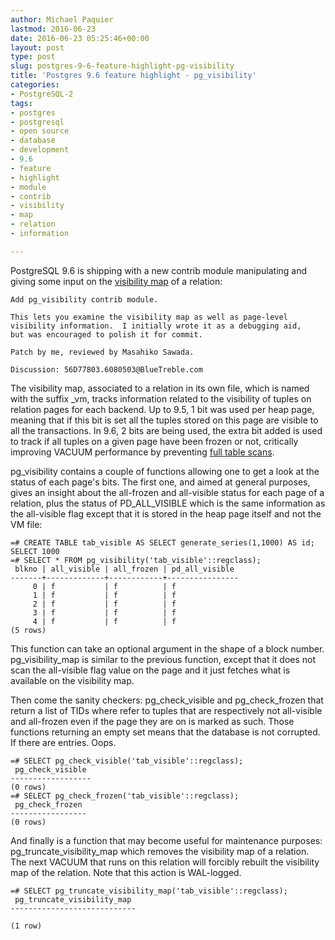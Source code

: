 ```yaml
---
author: Michael Paquier
lastmod: 2016-06-23
date: 2016-06-23 05:25:46+00:00
layout: post
type: post
slug: postgres-9-6-feature-highlight-pg-visibility
title: 'Postgres 9.6 feature highlight - pg_visibility'
categories:
- PostgreSQL-2
tags:
- postgres
- postgresql
- open source
- database
- development
- 9.6
- feature
- highlight
- module
- contrib
- visibility
- map
- relation
- information

---
```


PostgreSQL 9.6 is shipping with a new contrib module manipulating and
giving some input on the [visibility map](https://www.postgresql.org/docs/9.6/static/storage-vm.html)
of a relation:

    Add pg_visibility contrib module.

    This lets you examine the visibility map as well as page-level
    visibility information.  I initially wrote it as a debugging aid,
    but was encouraged to polish it for commit.

    Patch by me, reviewed by Masahiko Sawada.

    Discussion: 56D77803.6080503@BlueTreble.com

The visibility map, associated to a relation in its own file, which is
named with the suffix \_vm, tracks information related to the visibility
of tuples on relation pages for each backend. Up to 9.5, 1 bit was used
per heap page, meaning that if this bit is set all the tuples stored
on this page are visible to all the transactions. In 9.6, 2 bits are being
used, the extra bit added is used to track if all tuples on a given page
have been frozen or not, critically improving VACUUM performance by
preventing [full table scans](https://git.postgresql.org/gitweb/?p=postgresql.git;a=commit;h=a892234f830e832110f63fc0a2afce2fb21d1584).

pg\_visibility contains a couple of functions allowing one to get a look
at the status of each page's bits. The first one, and aimed at general
purposes, gives an insight about the all-frozen and all-visible status
for each page of a relation, plus the status of PD\_ALL\_VISIBLE which
is the same information as the all-visible flag except that it is stored
in the heap page itself and not the VM file:

    =# CREATE TABLE tab_visible AS SELECT generate_series(1,1000) AS id;
    SELECT 1000
	=# SELECT * FROM pg_visibility('tab_visible'::regclass);
     blkno | all_visible | all_frozen | pd_all_visible
	-------+-------------+------------+----------------
         0 | f           | f          | f
         1 | f           | f          | f
         2 | f           | f          | f
         3 | f           | f          | f
         4 | f           | f          | f
    (5 rows)

This function can take an optional argument in the shape of a block
number. pg\_visibility\_map is similar to the previous function, except
that it does not scan the all-visible flag value on the page and it just
fetches what is available on the visibility map.

Then come the sanity checkers: pg\_check\_visible and pg\_check\_frozen
that return a list of TIDs where refer to tuples that are respectively
not all-visible and all-frozen even if the page they are on is marked as
such. Those functions returning an empty set means that the database is
not corrupted. If there are entries. Oops.

    =# SELECT pg_check_visible('tab_visible'::regclass);
     pg_check_visible
    ------------------
    (0 rows)
    =# SELECT pg_check_frozen('tab_visible'::regclass);
     pg_check_frozen
    -----------------
    (0 rows)

And finally is a function that may become useful for maintenance purposes:
pg\_truncate\_visibility\_map which removes the visibility map of a
relation. The next VACUUM that runs on this relation will forcibly rebuilt
the visibility map of the relation. Note that this action is WAL-logged.

    =# SELECT pg_truncate_visibility_map('tab_visible'::regclass);
     pg_truncate_visibility_map
    ----------------------------
     
    (1 row)

